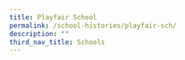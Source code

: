 ```yaml
---
title: Playfair School
permalink: /school-histories/playfair-sch/
description: ""
third_nav_title: Schools
---
```


